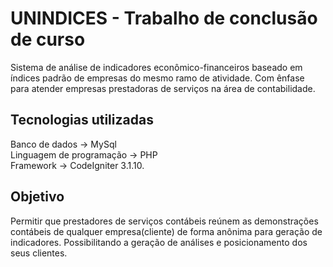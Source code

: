 # UNINDICES - Trabalho de conclusão de curso

Sistema de análise de indicadores econômico-financeiros baseado em índices padrão de empresas do mesmo ramo de atividade. Com ênfase para atender empresas prestadoras de serviços na área de contabilidade.

## Tecnologias utilizadas

Banco de dados -> MySql <br/>
Linguagem de programação -> PHP <br/>
Framework -> CodeIgniter 3.1.10.

## Objetivo

Permitir que prestadores de serviços contábeis reúnem as demonstrações contábeis de qualquer empresa(cliente) de forma anônima para geração de indicadores. Possibilitando a geração de análises e posicionamento dos seus clientes.

